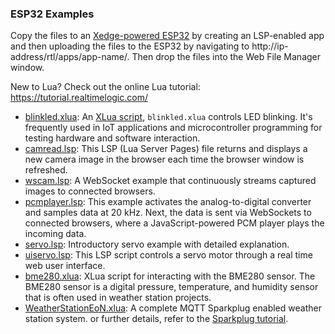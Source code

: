 ### ESP32 Examples

Copy the files to an [Xedge-powered ESP32](https://realtimelogic.com/ba/ESP32/) by creating an LSP-enabled app and then uploading the files to the ESP32 by navigating to http://ip-address/rtl/apps/app-name/. Then drop the files into the Web File Manager window.

New to Lua?
Check out the online Lua tutorial: https://tutorial.realtimelogic.com/


- [blinkled.xlua](blinkled.xlua): An [XLua script](https://realtimelogic.com/ba/doc/?url=Xedge.html#apps), `blinkled.xlua` controls LED blinking. It's frequently used in IoT applications and microcontroller programming for testing hardware and software interaction.
- [camread.lsp](camread.lsp): This LSP (Lua Server Pages) file returns and displays a new camera image in the browser each time the browser window is refreshed.
- [wscam.lsp](wscam.lsp): A WebSocket example that continuously streams captured images to connected browsers.
- [pcmplayer.lsp](pcmplayer.lsp): This example activates the analog-to-digital converter and samples data at 20 kHz. Next, the data is sent via WebSockets to connected browsers, where a JavaScript-powered PCM player plays the incoming data.
- [servo.lsp](servo.lsp): Introductory servo example with detailed explanation.
- [uiservo.lsp](uiservo.lsp): This LSP script controls a servo motor through a real time web user interface.
- [bme280.xlua](bme280.xlua): XLua script for interacting with the BME280 sensor. The BME280 sensor is a digital pressure, temperature, and humidity sensor that is often used in weather station projects.
- [WeatherStationEoN.xlua](WeatherStationEoN.xlua): A complete MQTT Sparkplug enabled weather station system. or further details, refer to the [Sparkplug tutorial](../Sparkplug/README.md).
